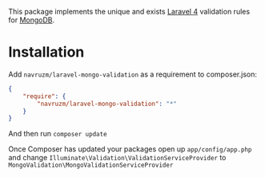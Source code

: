 This package implements the unique and exists [Laravel 4](http://laravel.com/) validation rules for [MongoDB](http://www.mongodb.org/).

Installation
============

Add `navruzm/laravel-mongo-validation` as a requirement to composer.json:

```json
{
    "require": {
        "navruzm/laravel-mongo-validation": "*"
    }
}
```
And then run `composer update`

Once Composer has updated your packages open up `app/config/app.php` and change `Illuminate\Validation\ValidationServiceProvider` to `MongoValidation\MongoValidationServiceProvider`
